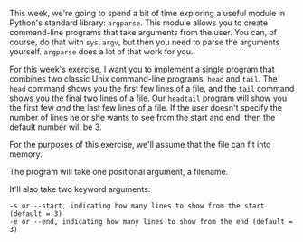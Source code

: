 This week, we're going to spend a bit of time exploring a useful module in Python's standard library: `argparse`. 
This module allows you to create command-line programs that take arguments from the user.  You can, of course, do 
that with `sys.argv`, but then you need to parse the arguments yourself. `argparse` does a lot of that work for you.

For this week's exercise, I want you to implement a single program that combines two classic Unix command-line 
programs, `head` and `tail`.  The `head` command shows you the first few lines of a file, and the `tail` command 
shows you the final two lines of a file. Our `headtail` program will show you the first few *and* the last few 
lines of a file. If the user doesn't specify the number of lines he or she wants to see from the start and end, 
then the default number will be 3.

For the purposes of this exercise, we'll assume that the file can fit into memory.

The program will take one positional argument, a filename.

It'll also take two keyword arguments:

    -s or --start, indicating how many lines to show from the start (default = 3)
    -e or --end, indicating how many lines to show from the end (default = 3)
